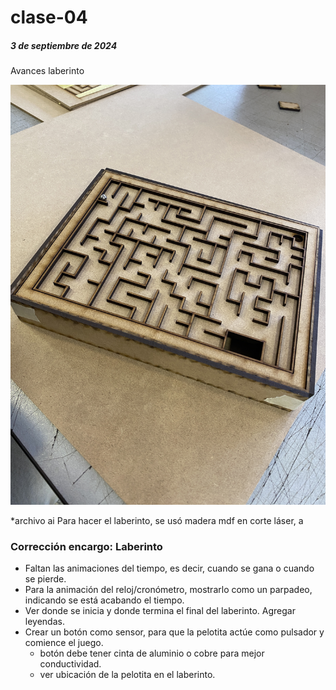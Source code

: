 # clase-04

##### 3 de septiembre de 2024

Avances laberinto

![texto](./laberinto.jpg)

*archivo ai 
Para hacer el laberinto, se usó madera mdf en corte láser, a 


### Corrección encargo: Laberinto
+ Faltan las animaciones del tiempo, es decir, cuando se gana o cuando se pierde.
+ Para la animación del reloj/cronómetro, mostrarlo como un parpadeo, indicando se está acabando el tiempo.
+ Ver donde se inicia y donde termina el final del laberinto. Agregar leyendas.
+ Crear un botón como sensor, para que la pelotita actúe como pulsador y comience el juego.
  - botón debe tener cinta de aluminio o cobre para mejor conductividad.
  - ver ubicación de la pelotita en el laberinto.



